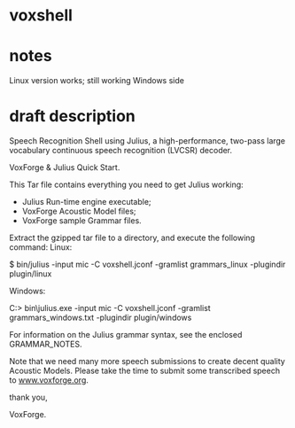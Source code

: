 # voxshell

# notes
Linux version works; still working Windows side

# draft description
Speech Recognition Shell using Julius, a high-performance, two-pass large 
vocabulary continuous speech recognition (LVCSR) decoder.

VoxForge & Julius Quick Start.

This Tar file contains everything you need to get Julius working:
 * Julius Run-time engine executable;
 * VoxForge Acoustic Model files;
 * VoxForge sample Grammar files.

Extract the gzipped tar file to a directory, and execute the following command:
Linux:
 
  $ bin/julius -input mic -C voxshell.jconf -gramlist grammars_linux -plugindir plugin/linux

Windows:

  C:> bin\julius.exe -input mic -C voxshell.jconf -gramlist grammars_windows.txt -plugindir plugin/windows

For information on the Julius grammar syntax, see the enclosed GRAMMAR_NOTES.

Note that we need many more speech submissions to create decent quality Acoustic 
Models.  Please take the time to submit some transcribed speech to www.voxforge.org.

thank you,

VoxForge.
